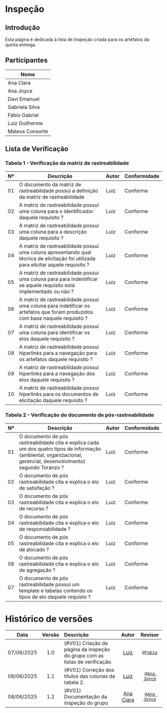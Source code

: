# Inspeção

## Introdução

Esta página é dedicada à lista de Inspeção criada para os artefatos da quinta entrega.

## Participantes

| Nome             |
|------------------|
| Ana Clara        |
| Ana Joyce        |
| Davi Emanuel     |
| Gabriela Silva   |
| Fábio Gabriel    |
| Luiz Guilherme   |
| Mateus Consorte  |

## Lista de Verificação

### Tabela 1 - Verificação da matriz de rastreabilidade

| Nº  | Descrição                          | Autor                  | Conformidade                |
|-----|------------------------------------|------------------------|---------------------------|
| 01  | O documento da matriz de rastreabilidade possui a definição da matriz de rastreabilidade | Luiz |  Conforme  |
| 02  | A matriz de rastreabilidade possui uma coluna para o identificador daquele requisito ? | Luiz | Conforme |
| 03  | A matriz de rastreabilidade possui uma coluna para a descrição daquele requisito ? | Luiz | Conforme |
| 04  | A matriz de rastreabilidade possui uma coluna apresentando qual técnica de elicitação foi utilizada para elicitar aquele requisito ? | Luiz | Conforme |
| 05  | A matriz de rastreabilidade possui uma coluna para para indentificar se aquele requisito está implementado ou não ? | Luiz | Conforme |
| 06  | A matriz de rastreabilidade possui uma coluna para indetificar os artefatos que foram produzidos com base naquele requisito ? | Luiz | Conforme |
| 07  | A matriz de rastreabilidade possui uma coluna para identificar os elos daquele requisito ? | Luiz | Conforme |
| 08  | A matriz de rastreabilidade possui hiperlinks para a navegação para os artefatos daquele requisito ? | Luiz | Conforme |
| 09  | A matriz de rastreabilidade possui hiperlinks para a navegação dos elos daquele requisito ? | Luiz | Conforme |
| 10  | A matriz de rastreabilidade possui hiperlinks para os documentos de elicitação daquele requisito ? | Luiz | Conforme |

### Tabela 2 - Verificação do documento de pós-rastreabilidade

| Nº  | Descrição                          | Autor                  | Conformidade                |
|-----|------------------------------------|------------------------|---------------------------|
| 01  | O documento de pós rastreabilidade cita e explica cada um dos quatro tipos de informação (ambiental, organizacional, gerencial, desenvolvimento) segundo Toranzo ? | Luiz | Conforme  |
| 02  | O documento de pós rastreabilidade cita e explica o elo de satisfação ? | Luiz |  Conforme   |
| 03  | O documento de pós rastreabilidade cita e explica o elo de recurso ? | Luiz | Conforme   |
| 04  | O documento de pós rastreabilidade cita e explica o elo de responsabilidade ? | Luiz | Conforme  |
| 05  | O documento de pós rastreabilidade cita e explica o elo de alocado ? | Luiz | Conforme |
| 06  | O documento de pós rastreabilidade cita e explica o elo de agregação ? | Luiz |  Conforme |
| 07  | O documento de pós rastreabilidade possui um template e tabelas contendo os tipos de elo daquele requisto ? | Luiz | Conforme |


# Histórico de versões

| Data       | Versão | Descrição                                 | Autor                                      | Revisor                                     |
| :--------: | :----: | :---------------------------------------- | :----------------------------------------: | :----------------------------------------: |
| 07/06/2025 |  1.0   | (#V01) Criação da página da inspeção do grupo com as listas de verificação.| [Luiz](https://github.com/luizfaria1989)   | [`@Fabio`](https://github.com/fabinsz)  |
| 08/06/2025 |  1.1   | (#V01) Correção dos títulos das colunas da tabela 2.| [Luiz](https://github.com/luizfaria1989)   | [`@Ana Joyce`](https://github.com/anajoyceamorim)  |
| 08/06/2025 |  1.2   | (#V01) Documentação da inspeção do grupo| [Ana Clara](https://github.com/anabborges)   | [`@Ana Joyce`](https://github.com/anajoyceamorim)  |
